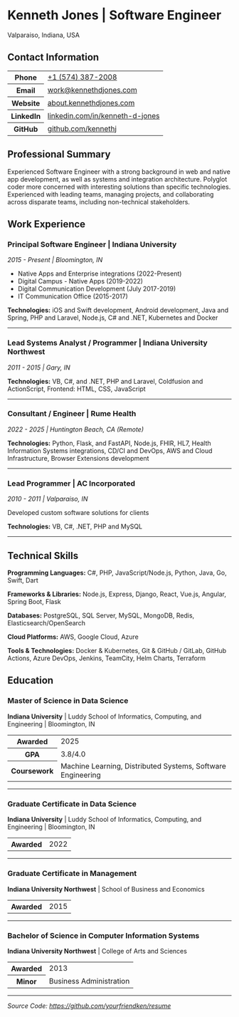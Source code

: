 # Kenneth Jones | Software Engineer

Valparaiso, Indiana, USA


## Contact Information

<table>

 <tr><th>Phone</th><td> <a href="tel:+1 (574) 387-2008">+1 (574) 387-2008</a></td></tr> 
 <tr><th>Email</th><td> <a href="mailto:work@kennethdjones.com">work@kennethdjones.com</a></td></tr> 
 <tr><th>Website</th><td> <a href="https://about.kennethdjones.com">about.kennethdjones.com</a></td></tr> 
 <tr><th>LinkedIn</th><td> <a href="https://linkedin.com/in/kenneth-d-jones">linkedin.com/in/kenneth-d-jones</a></td></tr> 
 <tr><th>GitHub</th><td> <a href="https://github.com/kennethj">github.com/kennethj</a></td></tr> 
</table>


## Professional Summary

Experienced Software Engineer with a strong background in web and native app development, as well as systems and integration architecture.
Polyglot coder more concerned with interesting solutions than specific technologies.
Experienced with leading teams, managing projects, and collaborating across disparate teams, including non-technical stakeholders.



## Work Experience

### Principal Software Engineer | Indiana University
*2015 - Present | Bloomington, IN*

- Native Apps and Enterprise integrations (2022-Present)
- Digital Campus - Native Apps (2019-2022)
- Digital Communication Development (July 2017-2019)
- IT Communication Office (2015-2017)



**Technologies:** iOS and Swift development, Android development, Java and Spring, PHP and Laravel, Node.js, C# and .NET, Kubernetes and Docker

---

### Lead Systems Analyst / Programmer | Indiana University Northwest
*2011 - 2015 | Gary, IN*




**Technologies:** VB, C#, and .NET, PHP and Laravel, Coldfusion and ActionScript, Frontend: HTML, CSS, JavaScript

---

### Consultant / Engineer | Rume Health
*2022 - 2025 | Huntington Beach, CA (Remote)*




**Technologies:** Python, Flask, and FastAPI, Node.js, FHIR, HL7, Health Information Systems integrations, CD/CI and DevOps, AWS and Cloud Infrastructure, Browser Extensions development

---

### Lead Programmer | AC Incorporated
*2010 - 2011 | Valparaiso, IN*

Developed custom software solutions for clients


**Technologies:** VB, C#, .NET, PHP and MySQL

---


## Technical Skills

**Programming Languages:** C#, PHP, JavaScript/Node.js, Python, Java, Go, Swift, Dart

**Frameworks & Libraries:** Node.js, Express, Django, React, Vue.js, Angular, Spring Boot, Flask

**Databases:** PostgreSQL, SQL Server, MySQL, MongoDB, Redis, Elasticsearch/OpenSearch

**Cloud Platforms:** AWS, Google Cloud, Azure

**Tools & Technologies:** Docker & Kubernetes, Git & GitHub / GitLab, GitHub Actions, Azure DevOps, Jenkins, TeamCity, Helm Charts, Terraform



## Education

### Master of Science in Data Science 

**Indiana University** 
 | Luddy School of Informatics, Computing, and Engineering  | Bloomington, IN  

<table>
<tr><th>Awarded</th><td>2025</td></tr>
<tr><th>GPA</th><td>3.8/4.0</td></tr>
<tr><th>Coursework</th><td>Machine Learning, Distributed Systems, Software Engineering</td></tr>
</table>

--- 
### Graduate Certificate in Data Science 

**Indiana University** 
 | Luddy School of Informatics, Computing, and Engineering  | Bloomington, IN  

<table>
<tr><th>Awarded</th><td>2022</td></tr>
</table>

--- 
### Graduate Certificate in Management 

**Indiana University Northwest** 
 | School of Business and Economics   

<table>
<tr><th>Awarded</th><td>2015</td></tr>
</table>

--- 
### Bachelor of Science in Computer Information Systems 

**Indiana University Northwest** 
 | College of Arts and Sciences   

<table>
<tr><th>Awarded</th><td>2013</td></tr>
<tr><th>Minor</th><td>Business Administration</td></tr>
</table>

--- 


*Source Code: [https://github.com/yourfriendken/resume ](https://github.com/yourfriendken/resume)*
